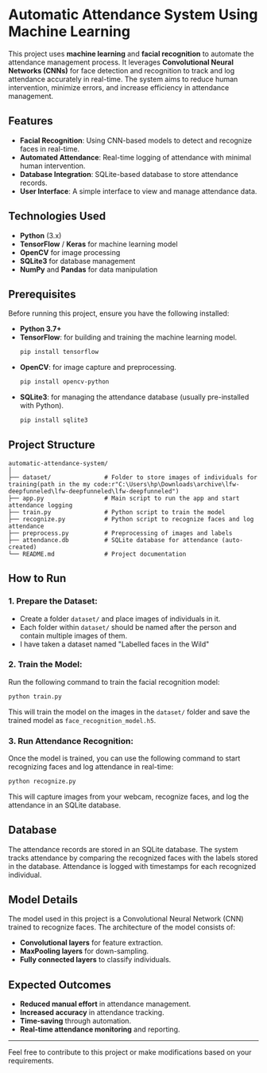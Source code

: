# Automatic Attendance System Using Machine Learning

This project uses **machine learning** and **facial recognition** to automate the attendance management process. It leverages **Convolutional Neural Networks (CNNs)** for face detection and recognition to track and log attendance accurately in real-time. The system aims to reduce human intervention, minimize errors, and increase efficiency in attendance management.

## Features
- **Facial Recognition**: Using CNN-based models to detect and recognize faces in real-time.
- **Automated Attendance**: Real-time logging of attendance with minimal human intervention.
- **Database Integration**: SQLite-based database to store attendance records.
- **User Interface**: A simple interface to view and manage attendance data.

## Technologies Used
- **Python** (3.x)
- **TensorFlow** / **Keras** for machine learning model
- **OpenCV** for image processing
- **SQLite3** for database management
- **NumPy** and **Pandas** for data manipulation

## Prerequisites

Before running this project, ensure you have the following installed:

- **Python 3.7+**
- **TensorFlow**: for building and training the machine learning model.
  ```bash
  pip install tensorflow
  ```
- **OpenCV**: for image capture and preprocessing.
  ```bash
  pip install opencv-python
  ```
- **SQLite3**: for managing the attendance database (usually pre-installed with Python).
  ```bash
  pip install sqlite3
  ```

## Project Structure

```
automatic-attendance-system/
│
├── dataset/               # Folder to store images of individuals for training(path in the my code:r"C:\Users\hp\Downloads\archive\lfw-deepfunneled\lfw-deepfunneled\lfw-deepfunneled")
├── app.py                 # Main script to run the app and start attendance logging
├── train.py               # Python script to train the model
├── recognize.py           # Python script to recognize faces and log attendance
├── preprocess.py          # Preprocessing of images and labels
├── attendance.db          # SQLite database for attendance (auto-created)
└── README.md              # Project documentation
```

## How to Run

### 1. **Prepare the Dataset**:
- Create a folder `dataset/` and place images of individuals in it.
- Each folder within `dataset/` should be named after the person and contain multiple images of them.
- I have taken a dataset named "Labelled faces in the Wild"

### 2. **Train the Model**:
Run the following command to train the facial recognition model:
```bash
python train.py
```
This will train the model on the images in the `dataset/` folder and save the trained model as `face_recognition_model.h5`.

### 3. **Run Attendance Recognition**:
Once the model is trained, you can use the following command to start recognizing faces and log attendance in real-time:
```bash
python recognize.py
```
This will capture images from your webcam, recognize faces, and log the attendance in an SQLite database.

## Database

The attendance records are stored in an SQLite database. The system tracks attendance by comparing the recognized faces with the labels stored in the database. Attendance is logged with timestamps for each recognized individual.

## Model Details

The model used in this project is a Convolutional Neural Network (CNN) trained to recognize faces. The architecture of the model consists of:
- **Convolutional layers** for feature extraction.
- **MaxPooling layers** for down-sampling.
- **Fully connected layers** to classify individuals.

## Expected Outcomes
- **Reduced manual effort** in attendance management.
- **Increased accuracy** in attendance tracking.
- **Time-saving** through automation.
- **Real-time attendance monitoring** and reporting.



---

Feel free to contribute to this project or make modifications based on your requirements.
